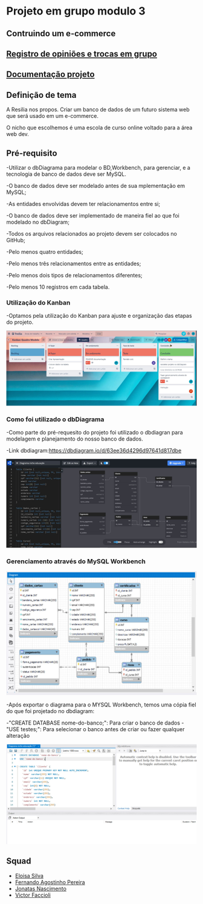 # Projeto em grupo modulo 3
## Contruindo um e-commerce

##  [Registro de opiniões e trocas em grupo](./DOCUMENTA%C3%87%C3%83O.md)

##  [Documentação projeto](./Instructions.md)

## Definição de tema

 A Resilia nos propos. Criar um banco de dados de um futuro sistema web que será usado em um e-commerce.

 O nicho que escolhemos é uma escola de curso online voltado para a área web dev.

 ## Pré-requisito

-Utilizar o dbDiagrama para modelar o BD,Workbench, para gerenciar, e a tecnologia de banco de dados deve ser MySQL.

-O banco de dados deve ser modelado antes de sua mplementação em MySQL;

-As entidades envolvidas devem ter relacionamentos entre si;

-O banco de dados deve ser implementado de maneira fiel ao que foi modelado no dbDiagram;

-Todos os arquivos relacionados ao projeto devem ser colocados no GitHub;

-Pelo menos quatro entidades;

-Pelo menos três relacionamentos entre as entidades;

-Pelo menos dois tipos de relacionamentos diferentes;

-Pelo menos 10 registros em cada tabela.


### Utilização do Kanban

-Optamos pela utilização do Kanban para ajuste e organização das etapas do projeto.

![image1](https://github.com/fernandoap46/assets-img/blob/main/assets/img/Kanban.JPG)

### Como foi utilizado o dbDiagrama

-Como parte do pré-requesito do projeto foi utilizado o dbdiagran para modelagem e planejamento do 
nosso banco de dados.

-Link dbdiagram:https://dbdiagram.io/d/63ee36d4296d97641d817dbe

![image1](https://github.com/fernandoap46/assets-img/blob/main/assets/img/dbDiagran.JPG)

### Gerenciamento através do MySQL Workbench

![image1](https://github.com/fernandoap46/assets-img/blob/main/assets/img/mwbDiagran.JPG)

-Após exportar o diagrama para o MYSQL Workbench, temos uma cópia fiel do que foi projetado no dbdiagram:

-"CREATE DATABASE nome-do-banco;": Para criar o banco de dados
-"USE testes;": Para selecionar o banco antes de criar ou fazer qualquer alteração

![image1](https://github.com/fernandoap46/assets-img/blob/main/assets/img/create.JPG)

## Squad 

* [Eloisa Silva](https://github.com/Eloisasilva98)
* [Fernando Agostinho Pereira](https://github.com/fernandoap46)
* [Jonatas Nascimento](https://github.com/Jhonny515)
* [Victor Faccioli](https://github.com/victorfaccioli)